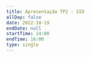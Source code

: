 ```yaml
---
title: Apresentação TP2 - SIO
allDay: false
date: 2022-10-19
endDate: null
startTime: 14:00
endTime: 16:00
type: single
---
```

